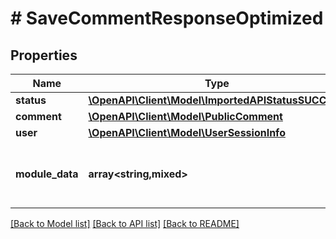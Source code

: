 # # SaveCommentResponseOptimized

## Properties

Name | Type | Description | Notes
------------ | ------------- | ------------- | -------------
**status** | [**\OpenAPI\Client\Model\ImportedAPIStatusSUCCESS**](ImportedAPIStatusSUCCESS.md) |  |
**comment** | [**\OpenAPI\Client\Model\PublicComment**](PublicComment.md) |  |
**user** | [**\OpenAPI\Client\Model\UserSessionInfo**](UserSessionInfo.md) |  |
**module_data** | **array<string,mixed>** | Construct a type with a set of properties K of type T | [optional]

[[Back to Model list]](../../README.md#models) [[Back to API list]](../../README.md#endpoints) [[Back to README]](../../README.md)
